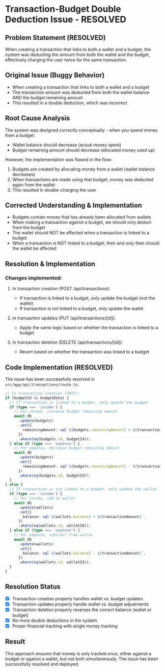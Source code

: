 # Transaction-Budget Double Deduction Issue - RESOLVED

## Problem Statement (RESOLVED)
When creating a transaction that links to both a wallet and a budget, the system was deducting the amount from both the wallet and the budget, effectively charging the user twice for the same transaction.

## Original Issue (Buggy Behavior)
- When creating a transaction that links to both a wallet and a budget
- The transaction amount was deducted from both the wallet balance AND the budget remaining amount
- This resulted in a double deduction, which was incorrect

## Root Cause Analysis
The system was designed correctly conceptually - when you spend money from a budget:
- Wallet balance should decrease (actual money spent)
- Budget remaining amount should decrease (allocated money used up)

However, the implementation was flawed in the flow:
1. Budgets are created by allocating money from a wallet (wallet balance decreases)
2. When transactions are made using that budget, money was deducted again from the wallet
3. This resulted in double-charging the user

## Corrected Understanding & Implementation
- Budgets contain money that has already been allocated from wallets
- When making a transaction against a budget, we should only deduct from the budget
- The wallet should NOT be affected when a transaction is linked to a budget
- When a transaction is NOT linked to a budget, then and only then should the wallet be affected

## Resolution & Implementation

### Changes implemented:

1. In transaction creation (POST /api/transactions):
   - If transaction is linked to a budget, only update the budget (not the wallet) 
   - If transaction is not linked to a budget, only update the wallet

2. In transaction updates (PUT /api/transactions/[id]):
   - Apply the same logic based on whether the transaction is linked to a budget

3. In transaction deletion (DELETE /api/transactions/[id]):
   - Revert based on whether the transaction was linked to a budget

## Code Implementation (RESOLVED)

The issue has been successfully resolved in `src/app/api/transactions/route.ts`:

```typescript
// In transaction creation (POST):
if (budgetId && budgetData) {
  // If transaction is linked to a budget, only update the budget
  if (type === 'income') {
    // For income, increase budget remaining amount
    await db
      .update(budgets)
      .set({
        remainingAmount: sql`${budgets.remainingAmount} + ${transactionAmount}`,
      })
      .where(eq(budgets.id, budgetId));
  } else if (type === 'expense') {
    // For expense, decrease budget remaining amount
    await db
      .update(budgets)
      .set({
        remainingAmount: sql`${budgets.remainingAmount} - ${transactionAmount}`,
      })
      .where(eq(budgets.id, budgetId));
  }
} else {
  // If transaction is not linked to a budget, only update the wallet
  if (type === 'income') {
    // For income, add to wallet
    await db
      .update(wallets)
      .set({
        balance: sql`${wallets.balance} + ${transactionAmount}`,
      })
      .where(eq(wallets.id, walletId));
  } else if (type === 'expense') {
    // For expense, subtract from wallet
    await db
      .update(wallets)
      .set({
        balance: sql`${wallets.balance} - ${transactionAmount}`,
      })
      .where(eq(wallets.id, walletId));
  }
}
```

## Resolution Status
- [x] Transaction creation properly handles wallet vs. budget updates
- [x] Transaction updates properly handle wallet vs. budget adjustments
- [x] Transaction deletion properly reverses the correct balance (wallet or budget)
- [x] No more double deductions in the system
- [x] Proper financial tracking with single money tracking

## Result
This approach ensures that money is only tracked once, either against a budget or against a wallet, but not both simultaneously. The issue has been successfully resolved and deployed.